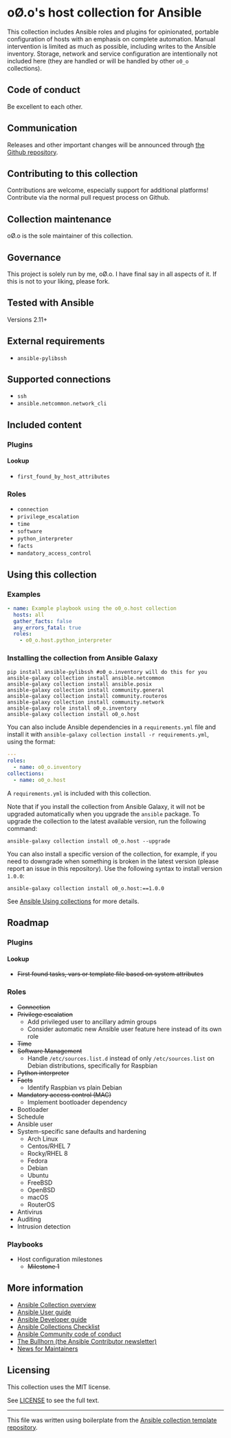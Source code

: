# oØ.o's host collection for Ansible

This collection includes Ansible roles and plugins for opinionated, portable configuration of hosts with an emphasis on complete automation. Manual intervention is limited as much as possible, including writes to the Ansible inventory. Storage, network and service configuration are intentionally not included here (they are handled or will be handled by other `o0_o` collections).

## Code of conduct

Be excellent to each other.

## Communication

Releases and other important changes will be announced through [the Github repository](https://github.com/o0-o/ansible_collection_host).

## Contributing to this collection

Contributions are welcome, especially support for additional platforms! Contribute via the normal pull request process on Github.

## Collection maintenance

oØ.o is the sole maintainer of this collection.

## Governance

This project is solely run by me, oØ.o. I have final say in all aspects of it. If this is not to your liking, please fork.

## Tested with Ansible

Versions 2.11+

## External requirements

- `ansible-pylibssh`

## Supported connections

- `ssh`
- `ansible.netcommon.network_cli`

## Included content

### Plugins

#### Lookup

- `first_found_by_host_attributes`

### Roles

- `connection`
- `privilege_escalation`
- `time`
- `software`
- `python_interpreter`
- `facts`
- `mandatory_access_control`

## Using this collection

### Examples

```yaml
- name: Example playbook using the o0_o.host collection
  hosts: all
  gather_facts: false
  any_errors_fatal: true
  roles:
    - o0_o.host.python_interpreter
```

### Installing the collection from Ansible Galaxy

```shell
pip install ansible-pylibssh #o0_o.inventory will do this for you
ansible-galaxy collection install ansible.netcommon
ansible-galaxy collection install ansible.posix
ansible-galaxy collection install community.general
ansible-galaxy collection install community.routeros
ansible-galaxy collection install community.network
ansible-galaxy role install o0_o.inventory
ansible-galaxy collection install o0_o.host
```

You can also include Ansible dependencies in a `requirements.yml` file and install it with `ansible-galaxy collection install -r requirements.yml`, using the format:

```yaml
---
roles:
  - name: o0_o.inventory
collections:
  - name: o0_o.host
```

A `requirements.yml` is included with this collection.

Note that if you install the collection from Ansible Galaxy, it will not be upgraded automatically when you upgrade the `ansible` package. To upgrade the collection to the latest available version, run the following command:

```shell
ansible-galaxy collection install o0_o.host --upgrade
```

You can also install a specific version of the collection, for example, if you need to downgrade when something is broken in the latest version (please report an issue in this repository). Use the following syntax to install version `1.0.0`:

```shell
ansible-galaxy collection install o0_o.host:==1.0.0
```

See [Ansible Using collections](https://docs.ansible.com/ansible/devel/user_guide/collections_using.html) for more details.

## Roadmap

### Plugins

#### Lookup
- ~~First found tasks, vars or template file based on system attributes~~

### Roles
- ~~Connection~~
- ~~Privilege escalation~~
  - Add privileged user to ancillary admin groups
  - Consider automatic new Ansible user feature here instead of its own role
- ~~Time~~
- ~~Software Management~~
  - Handle `/etc/sources.list.d` instead of only `/etc/sources.list` on Debian distributions, specifically for Raspbian
- ~~Python interpreter~~
- ~~Facts~~
  - Identify Raspbian vs plain Debian
- ~~Mandatory access control (MAC)~~
  - Implement bootloader dependency
- Bootloader
- Schedule
- Ansible user
- System-specific sane defaults and hardening
  - Arch Linux
  - Centos/RHEL 7
  - Rocky/RHEL 8
  - Fedora
  - Debian
  - Ubuntu
  - FreeBSD
  - OpenBSD
  - macOS
  - RouterOS
- Antivirus
- Auditing
- Intrusion detection

### Playbooks
- Host configuration milestones
  - ~~Milestone 1~~

## More information

- [Ansible Collection overview](https://github.com/ansible-collections/overview)
- [Ansible User guide](https://docs.ansible.com/ansible/devel/user_guide/index.html)
- [Ansible Developer guide](https://docs.ansible.com/ansible/devel/dev_guide/index.html)
- [Ansible Collections Checklist](https://github.com/ansible-collections/overview/blob/main/collection_requirements.rst)
- [Ansible Community code of conduct](https://docs.ansible.com/ansible/devel/community/code_of_conduct.html)
- [The Bullhorn (the Ansible Contributor newsletter)](https://us19.campaign-archive.com/home/?u=56d874e027110e35dea0e03c1&id=d6635f5420)
- [News for Maintainers](https://github.com/ansible-collections/news-for-maintainers)

## Licensing

This collection uses the MIT license.

See [LICENSE](https://spdx.org/licenses/MIT.html) to see the full text.

---

This file was written using boilerplate from the [Ansible collection template repository](https://github.com/ansible-collections/collection_template).
